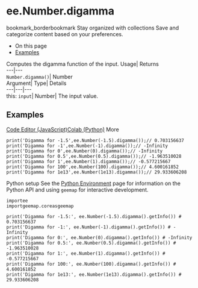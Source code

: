  
#  ee.Number.digamma 
bookmark_borderbookmark Stay organized with collections  Save and categorize content based on your preferences.
  * On this page
  * [Examples](https://developers.google.com/earth-engine/apidocs/ee-number-digamma#examples)


Computes the digamma function of the input. 
Usage| Returns  
---|---  
`Number.digamma()`| Number  
Argument| Type| Details  
---|---|---  
this: `input`| Number| The input value.  
## Examples
[Code Editor (JavaScript)](https://developers.google.com/earth-engine/apidocs/ee-number-digamma#code-editor-javascript-sample)[Colab (Python)](https://developers.google.com/earth-engine/apidocs/ee-number-digamma#colab-python-sample) More
```
print('Digamma for -1.5',ee.Number(-1.5).digamma());// 0.703156637
print('Digamma for -1',ee.Number(-1).digamma());// -Infinity
print('Digamma for 0',ee.Number(0).digamma());// -Infinity
print('Digamma for 0.5',ee.Number(0.5).digamma());// -1.963510028
print('Digamma for 1',ee.Number(1).digamma());// -0.577215667
print('Digamma for 100',ee.Number(100).digamma());// 4.600161852
print('Digamma for 1e13',ee.Number(1e13).digamma());// 29.933606208
```
Python setup
See the [ Python Environment](https://developers.google.com/earth-engine/guides/python_install) page for information on the Python API and using `geemap` for interactive development.
```
importee
importgeemap.coreasgeemap
```
```
print('Digamma for -1.5:', ee.Number(-1.5).digamma().getInfo()) # 0.703156637
print('Digamma for -1:', ee.Number(-1).digamma().getInfo()) # -Infinity
print('Digamma for 0:', ee.Number(0).digamma().getInfo()) # -Infinity
print('Digamma for 0.5:', ee.Number(0.5).digamma().getInfo()) # -1.963510028
print('Digamma for 1:', ee.Number(1).digamma().getInfo()) # -0.577215667
print('Digamma for 100:', ee.Number(100).digamma().getInfo()) # 4.600161852
print('Digamma for 1e13:', ee.Number(1e13).digamma().getInfo()) # 29.933606208
```

